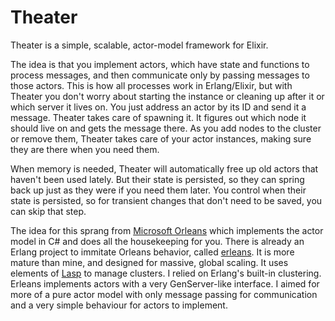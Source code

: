 # Theater

Theater is a simple, scalable, actor-model framework for Elixir.

The idea is that you implement actors, which have state and functions to
process messages, and then communicate only by passing messages to those
actors. This is how all processes work in Erlang/Elixir, but with Theater you
don't worry about starting the instance or cleaning up after it or which
server it lives on. You just address an actor by its ID and send it a
message. Theater takes care of spawning it. It figures out which node it
should live on and gets the message there. As you add nodes to the cluster or
remove them, Theater takes care of your actor instances, making sure they are
there when you need them.

When memory is needed, Theater will automatically free up old actors that
haven't been used lately. But their state is persisted, so they can spring
back up just as they were if you need them later. You control when their
state is persisted, so for transient changes that don't need to be saved, you
can skip that step.

The idea for this sprang from [Microsoft
Orleans](https://dotnet.github.io/orleans/) which implements the actor model
in C# and does all the housekeeping for you. There is already an Erlang
project to immitate Orleans behavior, called
[erleans](https://github.com/SpaceTime-IoT/erleans). It is more mature than
mine, and designed for massive, global scaling. It uses elements of
[Lasp](https://github.com/lasp-lang/lasp) to manage clusters. I relied on
Erlang's built-in clustering. Erleans implements actors with a very
GenServer-like interface. I aimed for more of a pure actor model with only
message passing for communication and a very simple behaviour for actors to
implement.
